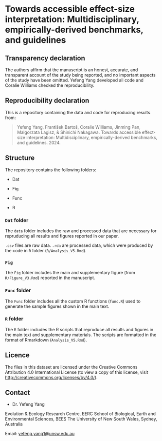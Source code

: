 # Towards accessible effect-size interpretation: Multidisciplinary, empirically-derived benchmarks, and guidelines

## Transparency declaration

The authors affirm that the manuscript is an honest, accurate, and transparent account of the study being reported, and no important
aspects of the study have been omitted. Yefeng Yang developed all code and Coralie Williams checked the reproducibility.


## Reproducibility declaration

This is a repository containing the data and code for reproducing results from:    

> Yefeng Yang, František Bartoš, Coralie Williams, Jinming Pan, Malgorzata Lagisz, & Shinichi Nakagawa. Towards accessible effect-size interpretation: Multidisciplinary, empirically-derived benchmarks, and guidelines. 2024.

## Structure

The repository contains the following folders:

- Dat

- Fig

- Func

- R

### `Dat` folder

The `data` folder includes the raw and processed data that are necessary for repruducing all results and figures reported in our paper. 

`.csv` files are raw data. `.rda` are processed data, which were produced by the code in `R` folder (`R/Analysis_V5.Rmd`).

### `Fig`

The `Fig` folder includes the main and supplementary figure (from `R/Figure_V3.Rmd`) reported in the manuscript.

### `Func` folder

The `Func` folder includes all the custom R functions (`func.R`) used to generate the sample figures shown in the main text.

### `R` folder

The `R` folder includes the R scripts that reproduce all results and figures in the main text and supplementary materials. The scripts are formatted in the format of Rmarkdown (`Analysis_V5.Rmd`).

## Licence

The files in this dataset are licensed under the Creative Commons Attribution 4.0 International License (to view a copy of this license, visit http://creativecommons.org/licenses/by/4.0/).

## Contact

- Dr. Yefeng Yang

Evolution & Ecology Research Centre, EERC
School of Biological, Earth and Environmental Sciences, BEES
The University of New South Wales, Sydney, Australia

Email: yefeng.yang1@unsw.edu.au
